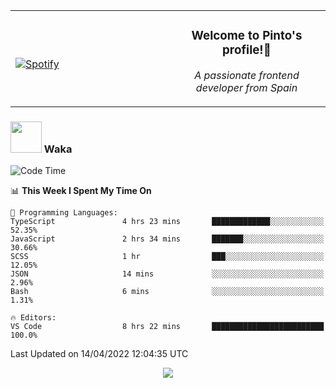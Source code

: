 <table width="100%" align="center"> 
  <tr>
  <td width="50%">
      
&nbsp; <br> [![Spotify](https://novatorem-zeta-rust.vercel.app/api/spotify)](https://open.spotify.com/user/novatorem-zeta-rust)

  </td>
  <td width="50%">
    <h3 align="center">Welcome to Pinto's profile!👋</h3>
    <p align="center"><em>A passionate frontend developer from Spain</em></p>
  </td>
  </table>

### <img src="https://media.giphy.com/media/VgCDAzcKvsR6OM0uWg/giphy.gif" width="50"> Waka

  <!--START_SECTION:waka-->
![Code Time](http://img.shields.io/badge/Code%20Time-244%20hrs%207%20mins-blue)

📊 **This Week I Spent My Time On** 

```text
💬 Programming Languages: 
TypeScript               4 hrs 23 mins       █████████████░░░░░░░░░░░░   52.35% 
JavaScript               2 hrs 34 mins       ███████░░░░░░░░░░░░░░░░░░   30.66% 
SCSS                     1 hr                ███░░░░░░░░░░░░░░░░░░░░░░   12.05% 
JSON                     14 mins             ░░░░░░░░░░░░░░░░░░░░░░░░░   2.96% 
Bash                     6 mins              ░░░░░░░░░░░░░░░░░░░░░░░░░   1.31%

🔥 Editors: 
VS Code                  8 hrs 22 mins       █████████████████████████   100.0%

```


 Last Updated on 14/04/2022 12:04:35 UTC
<!--END_SECTION:waka-->

<div align="center">
<img src="https://github-readme-stats-gilt-tau.vercel.app/api/top-langs/?username=pinto-hub&layout=compact&theme=dracula" />
</div>

